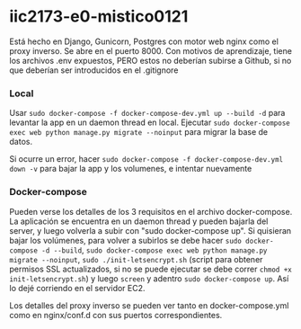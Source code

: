 # iic2173-e0-mistico0121

Está hecho en Django, Gunicorn, Postgres con motor web nginx como el proxy inverso. Se abre en el puerto 8000. Con motivos de aprendizaje, tiene los archivos .env expuestos, PERO estos no deberían subirse a Github, si no que deberían ser introducidos en el .gitignore

### Local

Usar `sudo docker-compose -f docker-compose-dev.yml up --build -d` para levantar la app en un daemon thread en local. Ejecutar `sudo docker-compose exec web python manage.py migrate --noinput` para migrar la base de datos.

Si ocurre un error, hacer `sudo docker-compose -f docker-compose-dev.yml down -v` para bajar la app y los volumenes, e intentar nuevamente

### Docker-compose

Pueden verse los detalles de los 3 requisitos en el archivo docker-compose. La aplicación se encuentra en un daemon thread y pueden bajarla del server, y luego volverla a subir con "sudo docker-compose up". Si quisieran bajar los volúmenes, para volver a subirlos se debe hacer `sudo docker-compose -d --build`, `sudo docker-compose exec web python manage.py migrate --noinput`, `sudo ./init-letsencrypt.sh` (script para obtener permisos SSL actualizados, si no se puede ejecutar se debe correr `chmod +x init-letsencrypt.sh`) y luego `screen` y adentro `sudo docker-compose up`. Así lo dejé corriendo en el servidor EC2. 

Los detalles del proxy inverso se pueden ver tanto en docker-compose.yml como en nginx/conf.d con sus puertos correspondientes.
